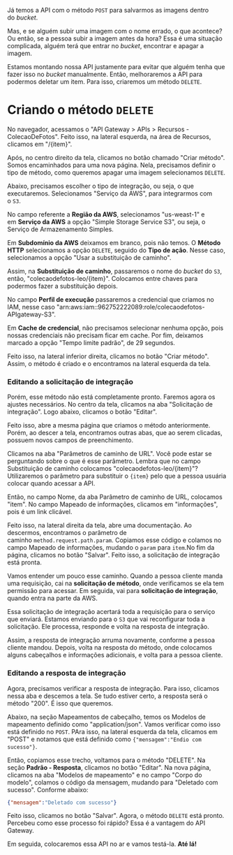 Já temos a API com o método `POST` para salvarmos as imagens dentro do _bucket_.

Mas, e se alguém subir uma imagem com o nome errado, o que acontece? Ou então, se a pessoa subir a imagem antes da hora? Essa é uma situação complicada, alguém terá que entrar no _bucket_, encontrar e apagar a imagem.

Estamos montando nossa API justamente para evitar que alguém tenha que fazer isso no _bucket_ manualmente. Então, melhoraremos a API para podermos deletar um item. Para isso, criaremos um método `DELETE`.

# Criando o método `DELETE`

No navegador, acessamos o "API Gateway > APIs > Recursos - ColecaoDeFotos". Feito isso, na lateral esquerda, na área de Recursos, clicamos em "/{item}".

Após, no centro direito da tela, clicamos no botão chamado "Criar método". Somos encaminhados para uma nova página. Nela, precisamos definir o tipo de método, como queremos apagar uma imagem selecionamos `DELETE`.

Abaixo, precisamos escolher o tipo de integração, ou seja, o que executaremos. Selecionamos "Serviço da AWS", para integrarmos com o `S3`.

No campo referente a **Região da AWS**, selecionamos "us-weast-1" e em **Serviço da AWS** a opção "Simple Storage Service S3", ou seja, o Serviço de Armazenamento Simples.

Em **Subdomínio da AWS** deixamos em branco, pois não temos. O **Método HTTP** selecionamos a opção `DELETE`, seguido do **Tipo de ação**. Nesse caso, selecionamos a opção "Usar a substituição de caminho".

Assim, na **Substituição de caminho**, passaremos o nome do _bucket_ do `S3`, então, "colecaodefotos-leo/{item}". Colocamos entre chaves para podermos fazer a substituição depois.

No campo **Perfil de execução** passaremos a credencial que criamos no IAM, nesse caso "arn:aws:iam::962752222089:role/colecaodefotos-APIgateway-S3".

Em **Cache de credencial**, não precisamos selecionar nenhuma opção, pois nossas credenciais não precisam ficar em cache. Por fim, deixamos marcado a opção "Tempo limite padrão", de 29 segundos.

Feito isso, na lateral inferior direita, clicamos no botão "Criar método". Assim, o método é criado e o encontramos na lateral esquerda da tela.

### Editando a solicitação de integração

Porém, esse método não está completamente pronto. Faremos agora os ajustes necessários. No centro da tela, clicamos na aba "Solicitação de integração". Logo abaixo, clicamos o botão "Editar".

Feito isso, abre a mesma página que criamos o método anteriormente. Porém, ao descer a tela, encontramos outras abas, que ao serem clicadas, possuem novos campos de preenchimento.

Clicamos na aba "Parâmetros de caminho de URL". Você pode estar se perguntando sobre o que é esse parâmetro. Lembra que no campo Substituição de caminho colocamos "colecaodefotos-leo/{item}"? Utilizaremos o parâmetro para substituir o `{item}` pelo que a pessoa usuária colocar quando acessar a API.

Então, no campo Nome, da aba Parâmetro de caminho de URL, colocamos "item". No campo Mapeado de informações, clicamos em "informações", pois é um link clicável.

Feito isso, na lateral direita da tela, abre uma documentação. Ao descermos, encontramos o parâmetro de caminho `method.request.path.param`. Copiamos esse código e colamos no campo Mapeado de informações, mudando o `param` para `item`.No fim da página, clicamos no botão "Salvar". Feito isso, a solicitação de integração está pronta.

Vamos entender um pouco esse caminho. Quando a pessoa cliente manda uma requisição, cai na **solicitação de método**, onde verificamos se ela tem permissão para acessar. Em seguida, vai para **solicitação de integração**, quando entra na parte da AWS.

Essa solicitação de integração acertará toda a requisição para o serviço que enviará. Estamos enviando para o `S3` que vai reconfigurar toda a solicitação. Ele processa, responde e volta na resposta de integração.

Assim, a resposta de integração arruma novamente, conforme a pessoa cliente mandou. Depois, volta na resposta do método, onde colocamos alguns cabeçalhos e informações adicionais, e volta para a pessoa cliente.

### Editando a resposta de integração

Agora, precisamos verificar a resposta de integração. Para isso, clicamos nessa aba e descemos a tela. Se tudo estiver certo, a resposta será o método "200". É isso que queremos.

Abaixo, na seção Mapeamentos de cabeçalho, temos os Modelos de mapeamento definido como "application/json". Vamos verificar como isso está definido no `POST`. PAra isso, na lateral esquerda da tela, clicamos em "POST" e notamos que está definido como `{"mensagem":"Endio com sucesso"}`.

Então, copiamos esse trecho, voltamos para o método "DELETE". Na seção **Padrão - Resposta**, clicamos no botão "Editar". Na nova página, clicamos na aba "Modelos de mapeamento" e no campo "Corpo do modelo", colamos o código da mensagem, mudando para "Deletado com sucesso". Conforme abaixo:

```json
{"mensagem":"Deletado com sucesso"}
```

Feito isso, clicamos no botão "Salvar". Agora, o método `DELETE` está pronto. Percebeu como esse processo foi rápido? Essa é a vantagem do API Gateway.

Em seguida, colocaremos essa API no ar e vamos testá-la. **Até lá!**